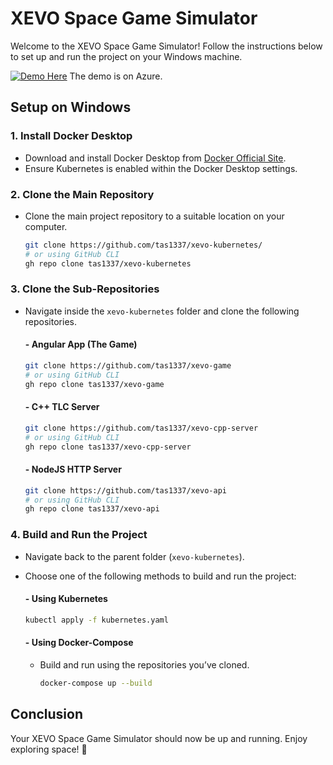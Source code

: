 # XEVO Space Game Simulator

Welcome to the XEVO Space Game Simulator! Follow the instructions below to set up and run the project on your Windows machine.

[![Demo Here](https://img.shields.io/badge/-Demo%20Here-blue?style=for-the-badge)](http://xevo.space)
The demo is on Azure.

## Setup on Windows

### 1. **Install Docker Desktop**
   - Download and install Docker Desktop from [Docker Official Site](https://www.docker.com/products/docker-desktop).
   - Ensure Kubernetes is enabled within the Docker Desktop settings.

### 2. **Clone the Main Repository**
   - Clone the main project repository to a suitable location on your computer.
     ```bash
     git clone https://github.com/tas1337/xevo-kubernetes/
     # or using GitHub CLI
     gh repo clone tas1337/xevo-kubernetes
     ```
   
### 3. **Clone the Sub-Repositories**
   - Navigate inside the `xevo-kubernetes` folder and clone the following repositories.

     #### - **Angular App (The Game)**
       ```bash
       git clone https://github.com/tas1337/xevo-game
       # or using GitHub CLI
       gh repo clone tas1337/xevo-game
       ```
     
     #### - **C++ TLC Server**
       ```bash
       git clone https://github.com/tas1337/xevo-cpp-server
       # or using GitHub CLI
       gh repo clone tas1337/xevo-cpp-server
       ```
     
     #### - **NodeJS HTTP Server**
       ```bash
       git clone https://github.com/tas1337/xevo-api
       # or using GitHub CLI
       gh repo clone tas1337/xevo-api
       ```
   
### 4. **Build and Run the Project**
   - Navigate back to the parent folder (`xevo-kubernetes`).
   - Choose one of the following methods to build and run the project:
   
     #### - **Using Kubernetes**
       ```bash
       kubectl apply -f kubernetes.yaml
       ```
     
     #### - **Using Docker-Compose**
       - Build and run using the repositories you’ve cloned.
         ```bash
         docker-compose up --build
         ```

## Conclusion
Your XEVO Space Game Simulator should now be up and running. Enjoy exploring space! 🚀

